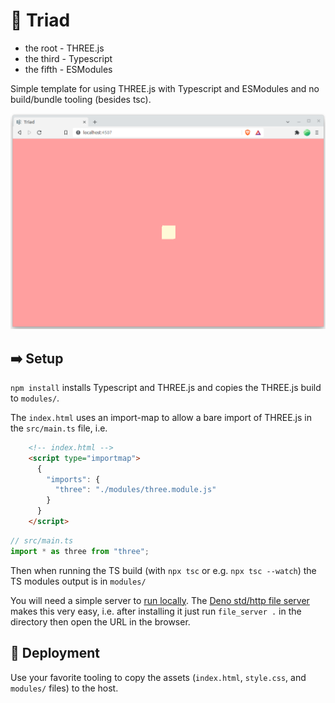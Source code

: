 # 🎼 Triad

- the root - THREE.js
- the third - Typescript
- the fifth - ESModules

Simple template for using THREE.js with Typescript and ESModules and no build/bundle tooling (besides tsc).

![](./screenshot.png)

## ➡️ Setup

`npm install` installs Typescript and THREE.js and copies the THREE.js build to `modules/`.

The `index.html` uses an import-map to allow a bare import of THREE.js in the `src/main.ts` file, i.e.

```html
    <!-- index.html -->
    <script type="importmap">
      {
        "imports": {
          "three": "./modules/three.module.js"
        }
      }
    </script>
```

```ts
// src/main.ts
import * as three from "three";
```

Then when running the TS build (with `npx tsc` or e.g. `npx tsc --watch`) the TS modules output is in `modules/`

You will need a simple server to [run locally](https://threejs.org/docs/index.html#manual/en/introduction/How-to-run-things-locally). The [Deno std/http file server](https://deno.land/manual@v1.28.0/examples/file_server#using-the-stdhttp-file-server) makes this very easy, i.e. after installing it just run `file_server .` in the directory then open the URL in the browser.

## 💾 Deployment

Use your favorite tooling to copy the assets (`index.html`, `style.css`, and `modules/` files) to the host.
